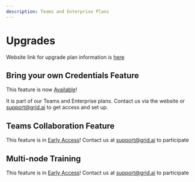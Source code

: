```yaml
---
description: Teams and Enterprise Plans
---
```


# Upgrades

Website link for upgrade plan information is [here](https://www.grid.ai/pricing/)

## Bring your own Credentials Feature

This feature is  now [Available](adding-custom-cloud-credentials.md)! 

It is part of our Teams and Enterprise plans. Contact us via the website or support@grid.ai to get access and set up.

## Teams Collaboration Feature

This feature is in [Early Access](../about-these-features/teams-features.md)! Contact us at support@grid.ai to participate

## Multi-node Training

This feature is in [Early Access](../about-these-features/multi-node.md)! Contact us at support@grid.ai to participate





